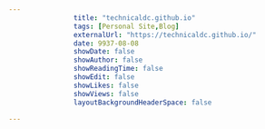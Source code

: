 ---
                title: "technicaldc.github.io"
                tags: [Personal Site,Blog]
                externalUrl: "https://technicaldc.github.io/"
                date: 9937-08-08
                showDate: false
                showAuthor: false
                showReadingTime: false
                showEdit: false
                showLikes: false
                showViews: false
                layoutBackgroundHeaderSpace: false
                ---
